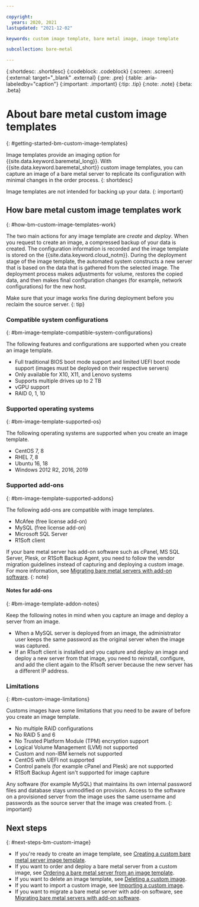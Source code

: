 ```yaml
---

copyright:
  years: 2020, 2021
lastupdated: "2021-12-02"

keywords: custom image template, bare metal image, image template

subcollection: bare-metal

---
```


{:shortdesc: .shortdesc}
{:codeblock: .codeblock}
{:screen: .screen}
{:external: target="_blank" .external}
{:pre: .pre}
{:table: .aria-labeledby="caption"}
{:important: .important}
{:tip: .tip}
{:note: .note}
{:beta: .beta}

# About bare metal custom image templates
{: #getting-started-bm-custom-image-templates}

Image templates provide an imaging option for {{site.data.keyword.baremetal_long}}. With {{site.data.keyword.baremetal_short}} custom image templates, you can capture an image of a bare metal server to replicate its configuration with minimal changes in the order process. 
{: shortdesc}

Image templates are not intended for backing up your data.
{: important}

## How bare metal custom image templates work
{: #how-bm-custom-image-templates-work}

The two main actions for any image template are _create_ and _deploy_. When you request to create an image, a compressed backup of your data is created. The configuration information is recorded and the image template is stored on the {{site.data.keyword.cloud_notm}}. During the deployment stage of the image template, the automated system constructs a new server that is based on the data that is gathered from the selected image. The deployment process makes adjustments for volume, restores the copied data, and then makes final configuration changes (for example, network configurations) for the new host.

Make sure that your image works fine during deployment before you reclaim the source server.
{: tip}

### Compatible system configurations
{: #bm-image-template-compatible-system-configurations}

The following features and configurations are supported when you create an image template. 

- Full traditional BIOS boot mode support and limited UEFI boot mode support (images must be deployed on their respective servers)
- Only available for X10, X11, and Lenovo systems
- Supports multiple drives up to 2 TB 
- vGPU support
- RAID 0, 1, 10 
  
### Supported operating systems
{: #bm-image-template-supported-os}

The following operating systems are supported when you create an image template. 

- CentOS 7, 8<!--- Debian 9-->
- RHEL 7, 8
- Ubuntu 16, 18
- Windows 2012 R2, 2016, 2019

### Supported add-ons
{: #bm-image-template-supported-addons}

The following add-ons are compatible with image templates. 

- McAfee (free license add-on) 
- MySQL (free license add-on) 
- Microsoft SQL Server 
- R1Soft client 

If your bare metal server has add-on software such as cPanel, MS SQL Server, Plesk, or R1Soft Backup Agent, you need to follow the vendor migration guidelines instead of capturing and deploying a custom image. For more information, see [Migrating bare metal servers with add-on software](/docs/bare-metal?topic=bare-metal-bm-migrate-custom-image-control-panel).
{: note}

#### Notes for add-ons
{: #bm-image-template-addon-notes}

Keep the following notes in mind when you capture an image and deploy a server from an image.

- When a MySQL server is deployed from an image, the administrator user keeps the same password as the original server when the image was captured.
- If an R1soft client is installed and you capture and deploy an image and deploy a new server from that image, you need to reinstall, configure, and add the client again to the R1soft server because the new server has a different IP address.

### Limitations
{: #bm-custom-image-limitations}

Customs images have some limitations that you need to be aware of before you create an image template. 

- No multiple RAID configurations
- No RAID 5 and 6
- No Trusted Platform Module (TPM) encryption support
- Logical Volume Management (LVM) not supported
- Custom and non-IBM kernels not supported
- CentOS with UEFI not supported 
- Control panels (for example cPanel and Plesk) are not supported 
- R1Soft Backup Agent isn't supported for image capture

Any software (for example MySQL) that maintains its own internal password files and database stays unmodified on provision. Access to the software on a provisioned server from the image uses the same username and passwords as the source server that the image was created from.
{: important}

## Next steps
{: #next-steps-bm-custom-image}

* If you're ready to create an image template, see [Creating a custom bare metal server image template](/docs/bare-metal?topic=bare-metal-bm-create-custom-image-template).
* If you want to order and deploy a bare metal server from a custom image, see [Ordering a bare metal server from an image template](/docs/bare-metal?topic=bare-metal-ordering-bm-from-image-template).
* If you want to delete an image template, see [Deleting a custom image](/docs/bare-metal?topic=bare-metal-delete-bm-custom-image).
* If you want to import a custom image, see [Importing a custom image](/docs/bare-metal?topic=bare-metal-import-bm-custom-image).
* If you want to migrate a bare metal server with add-on software, see [Migrating bare metal servers with add-on software](/docs/bare-metal?topic=bare-metal-bm-migrate-bare-metal-add-on-software).

